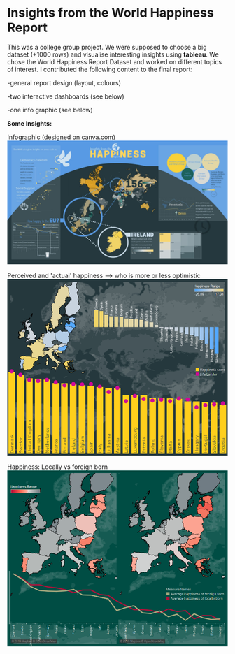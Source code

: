 # Insights from the World Happiness Report

This was a college group project. We were supposed to choose a big dataset (+1000 rows) and visualise interesting insights using **tableau**. We chose the World Happiness Report Dataset and worked on different topics of interest. I contributed the following content to the final report:

-general report design (layout, colours)

-two interactive dashboards (see below)

-one info graphic (see below)

**Some Insights:**

Infographic (designed on canva.com)
![alt tag](https://github.com/PaulineStach/InsightsFromTheWorldHappinessReport/blob/master/Images/Infographic.jpg)

Perceived and 'actual' happiness --> who is more or less optimistic
![alt tag](https://github.com/PaulineStach/InsightsFromTheWorldHappinessReport/blob/master/Images/Dashboard%201.png)

Happiness: Locally vs foreign born
![alt tag](https://github.com/PaulineStach/InsightsFromTheWorldHappinessReport/blob/master/Images/Dashboard%203.png)
